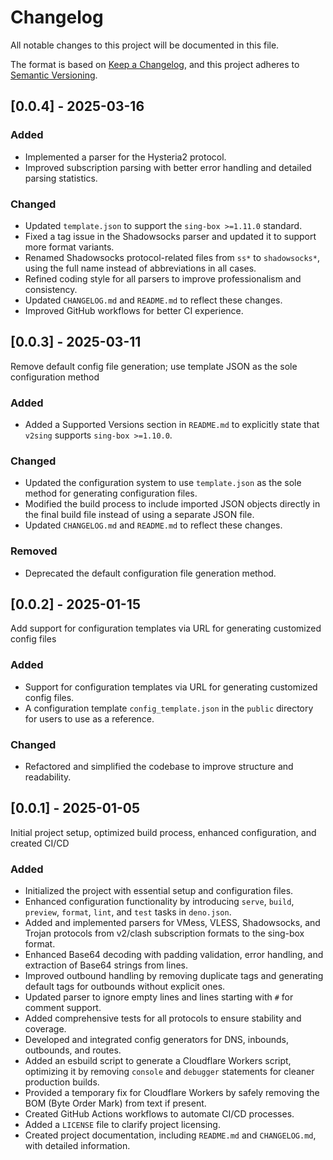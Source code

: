 # Changelog

All notable changes to this project will be documented in this file.

The format is based on [Keep a Changelog](https://keepachangelog.com/en/1.1.0/),
and this project adheres to [Semantic Versioning](https://semver.org/spec/v2.0.0.html).

## [0.0.4] - 2025-03-16

### Added

- Implemented a parser for the Hysteria2 protocol.
- Improved subscription parsing with better error handling and detailed parsing statistics.

### Changed

- Updated `template.json` to support the `sing-box >=1.11.0` standard.
- Fixed a tag issue in the Shadowsocks parser and updated it to support more format variants.
- Renamed Shadowsocks protocol-related files from `ss*` to `shadowsocks*`, using the full name instead of abbreviations in all cases.
- Refined coding style for all parsers to improve professionalism and consistency.
- Updated `CHANGELOG.md` and `README.md` to reflect these changes.
- Improved GitHub workflows for better CI experience.

## [0.0.3] - 2025-03-11

Remove default config file generation; use template JSON as the sole configuration method

### Added

- Added a Supported Versions section in `README.md` to explicitly state that `v2sing` supports `sing-box >=1.10.0`.

### Changed

- Updated the configuration system to use `template.json` as the sole method for generating configuration files.
- Modified the build process to include imported JSON objects directly in the final build file instead of using a separate JSON file.
- Updated `CHANGELOG.md` and `README.md` to reflect these changes.

### Removed

- Deprecated the default configuration file generation method.

## [0.0.2] - 2025-01-15

Add support for configuration templates via URL for generating customized config files

### Added

- Support for configuration templates via URL for generating customized config files.
- A configuration template `config_template.json` in the `public` directory for users to use as a reference.

### Changed

- Refactored and simplified the codebase to improve structure and readability.

## [0.0.1] - 2025-01-05

Initial project setup, optimized build process, enhanced configuration, and created CI/CD

### Added

- Initialized the project with essential setup and configuration files.
- Enhanced configuration functionality by introducing `serve`, `build`, `preview`, `format`, `lint`, and `test` tasks in `deno.json`.
- Added and implemented parsers for VMess, VLESS, Shadowsocks, and Trojan protocols from v2/clash subscription formats to the sing-box format.
- Enhanced Base64 decoding with padding validation, error handling, and extraction of Base64 strings from lines.
- Improved outbound handling by removing duplicate tags and generating default tags for outbounds without explicit ones.
- Updated parser to ignore empty lines and lines starting with `#` for comment support.
- Added comprehensive tests for all protocols to ensure stability and coverage.
- Developed and integrated config generators for DNS, inbounds, outbounds, and routes.
- Added an esbuild script to generate a Cloudflare Workers script, optimizing it by removing `console` and `debugger` statements for cleaner production builds.
- Provided a temporary fix for Cloudflare Workers by safely removing the BOM (Byte Order Mark) from text if present.
- Created GitHub Actions workflows to automate CI/CD processes.
- Added a `LICENSE` file to clarify project licensing.
- Created project documentation, including `README.md` and `CHANGELOG.md`, with detailed information.
